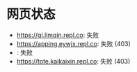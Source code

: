 # 网页状态
- https://qi.limqin.repl.co: 失败
- https://apping.eywjx.repl.co: 失败 (403)
- : 失败
- https://tote.kaikaixin.repl.co: 失败 (403)
